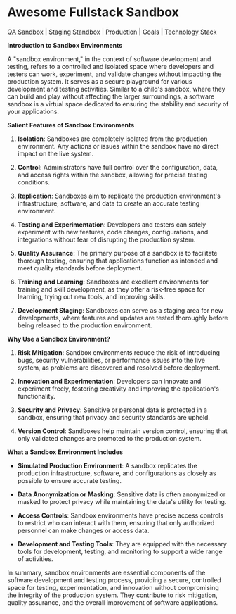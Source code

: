 # Awesome Fullstack Sandbox

[QA Sandbox](caprover/qa.md) | [Staging Standbox](caprover/staging.md) | [Production](caprover/production.md) | [Goals](goals/readme.md) | [Technology Stack](tech-stack.md)

**Introduction to Sandbox Environments**

A "sandbox environment," in the context of software development and testing, refers to a controlled and isolated space where developers and testers can work, experiment, and validate changes without impacting the production system. It serves as a secure playground for various development and testing activities. Similar to a child's sandbox, where they can build and play without affecting the larger surroundings, a software sandbox is a virtual space dedicated to ensuring the stability and security of your applications.

**Salient Features of Sandbox Environments**

1. **Isolation**: Sandboxes are completely isolated from the production environment. Any actions or issues within the sandbox have no direct impact on the live system.

2. **Control**: Administrators have full control over the configuration, data, and access rights within the sandbox, allowing for precise testing conditions.

3. **Replication**: Sandboxes aim to replicate the production environment's infrastructure, software, and data to create an accurate testing environment.

4. **Testing and Experimentation**: Developers and testers can safely experiment with new features, code changes, configurations, and integrations without fear of disrupting the production system.

5. **Quality Assurance**: The primary purpose of a sandbox is to facilitate thorough testing, ensuring that applications function as intended and meet quality standards before deployment.

6. **Training and Learning**: Sandboxes are excellent environments for training and skill development, as they offer a risk-free space for learning, trying out new tools, and improving skills.

7. **Development Staging**: Sandboxes can serve as a staging area for new developments, where features and updates are tested thoroughly before being released to the production environment.

**Why Use a Sandbox Environment?**

1. **Risk Mitigation**: Sandbox environments reduce the risk of introducing bugs, security vulnerabilities, or performance issues into the live system, as problems are discovered and resolved before deployment.

2. **Innovation and Experimentation**: Developers can innovate and experiment freely, fostering creativity and improving the application's functionality.

3. **Security and Privacy**: Sensitive or personal data is protected in a sandbox, ensuring that privacy and security standards are upheld.

4. **Version Control**: Sandboxes help maintain version control, ensuring that only validated changes are promoted to the production system.

**What a Sandbox Environment Includes**

- **Simulated Production Environment**: A sandbox replicates the production infrastructure, software, and configurations as closely as possible to ensure accurate testing.

- **Data Anonymization or Masking**: Sensitive data is often anonymized or masked to protect privacy while maintaining the data's utility for testing.

- **Access Controls**: Sandbox environments have precise access controls to restrict who can interact with them, ensuring that only authorized personnel can make changes or access data.

- **Development and Testing Tools**: They are equipped with the necessary tools for development, testing, and monitoring to support a wide range of activities.

In summary, sandbox environments are essential components of the software development and testing process, providing a secure, controlled space for testing, experimentation, and innovation without compromising the integrity of the production system. They contribute to risk mitigation, quality assurance, and the overall improvement of software applications.
